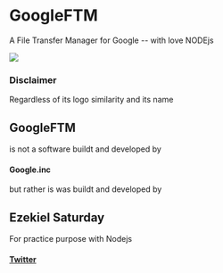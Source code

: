 # GoogleFTM
A File Transfer Manager for Google -- with love NODEjs

<img src="https://scontent-mrs1-1.xx.fbcdn.net/v/t1.0-9/20246507_1501327533266169_8184751397502478860_n.jpg?oh=fe05d49c9f00e59a57c8c77ac1178dca&oe=59F1591D">

<h3>Disclaimer</h3>
Regardless of its logo similarity and its name <h2>GoogleFTM</h2>
is not a software buildt and developed by <h4>Google.inc</h4>but rather is was buildt and developed by <h2>Ezekiel Saturday</h2>For practice purpose with Nodejs

<h4><a href='https://twitter.com/codefingers'>Twitter</a></h4>
